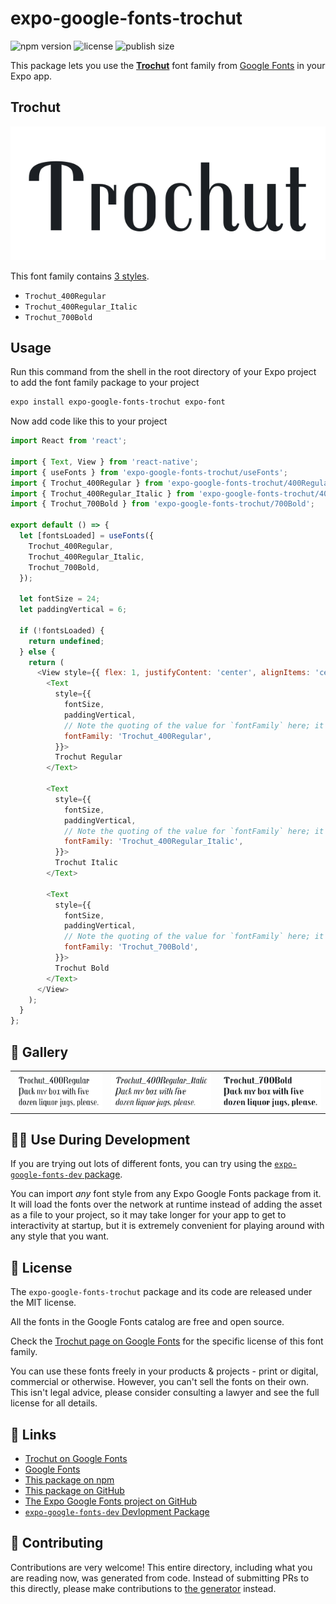 # expo-google-fonts-trochut

![npm version](https://flat.badgen.net/npm/v/expo-google-fonts-trochut)
![license](https://flat.badgen.net/github/license/expo/google-fonts)
![publish size](https://flat.badgen.net/packagephobia/install/expo-google-fonts-trochut)

This package lets you use the [**Trochut**](https://fonts.google.com/specimen/Trochut) font family from [Google Fonts](https://fonts.google.com/) in your Expo app.

## Trochut

![Trochut](./font-family.png)

This font family contains [3 styles](#-gallery).

- `Trochut_400Regular`
- `Trochut_400Regular_Italic`
- `Trochut_700Bold`

## Usage

Run this command from the shell in the root directory of your Expo project to add the font family package to your project
```sh
expo install expo-google-fonts-trochut expo-font
```

Now add code like this to your project
```js
import React from 'react';

import { Text, View } from 'react-native';
import { useFonts } from 'expo-google-fonts-trochut/useFonts';
import { Trochut_400Regular } from 'expo-google-fonts-trochut/400Regular';
import { Trochut_400Regular_Italic } from 'expo-google-fonts-trochut/400Regular_Italic';
import { Trochut_700Bold } from 'expo-google-fonts-trochut/700Bold';

export default () => {
  let [fontsLoaded] = useFonts({
    Trochut_400Regular,
    Trochut_400Regular_Italic,
    Trochut_700Bold,
  });

  let fontSize = 24;
  let paddingVertical = 6;

  if (!fontsLoaded) {
    return undefined;
  } else {
    return (
      <View style={{ flex: 1, justifyContent: 'center', alignItems: 'center' }}>
        <Text
          style={{
            fontSize,
            paddingVertical,
            // Note the quoting of the value for `fontFamily` here; it expects a string!
            fontFamily: 'Trochut_400Regular',
          }}>
          Trochut Regular
        </Text>

        <Text
          style={{
            fontSize,
            paddingVertical,
            // Note the quoting of the value for `fontFamily` here; it expects a string!
            fontFamily: 'Trochut_400Regular_Italic',
          }}>
          Trochut Italic
        </Text>

        <Text
          style={{
            fontSize,
            paddingVertical,
            // Note the quoting of the value for `fontFamily` here; it expects a string!
            fontFamily: 'Trochut_700Bold',
          }}>
          Trochut Bold
        </Text>
      </View>
    );
  }
};

```

## 🔡 Gallery


||||
|-|-|-|
|![Trochut_400Regular](.//400Regular/Trochut_400Regular.ttf.png)|![Trochut_400Regular_Italic](.//400Regular_Italic/Trochut_400Regular_Italic.ttf.png)|![Trochut_700Bold](.//700Bold/Trochut_700Bold.ttf.png)||


## 👩‍💻 Use During Development

If you are trying out lots of different fonts, you can try using the [`expo-google-fonts-dev` package](https://github.com/freeboub/google-fonts/tree/master/font-packages/dev#readme).

You can import *any* font style from any Expo Google Fonts package from it. It will load the fonts
over the network at runtime instead of adding the asset as a file to your project, so it may take longer
for your app to get to interactivity at startup, but it is extremely convenient
for playing around with any style that you want.

## 📖 License

The `expo-google-fonts-trochut` package and its code are released under the MIT license.

All the fonts in the Google Fonts catalog are free and open source.

Check the [Trochut page on Google Fonts](https://fonts.google.com/specimen/Trochut) for the specific license of this font family.

You can use these fonts freely in your products & projects - print or digital, commercial or otherwise. However, you can't sell the fonts on their own. This isn't legal advice, please consider consulting a lawyer and see the full license for all details.

## 🔗 Links

- [Trochut on Google Fonts](https://fonts.google.com/specimen/Trochut)
- [Google Fonts](https://fonts.google.com/)
- [This package on npm](https://www.npmjs.com/package/expo-google-fonts-trochut)
- [This package on GitHub](https://github.com/freeboub/google-fonts/tree/master/font-packages/trochut)
- [The Expo Google Fonts project on GitHub](https://github.com/freeboub/google-fonts)
- [`expo-google-fonts-dev` Devlopment Package](https://github.com/freeboub/google-fonts/tree/master/font-packages/dev)

## 🤝 Contributing

Contributions are very welcome! This entire directory, including what you are reading now, was generated from code. Instead of submitting PRs to this directly, please make contributions to [the generator](https://github.com/freeboub/google-fonts/tree/master/packages/generator) instead.
